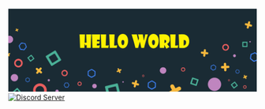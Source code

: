 [![header](./assets/header.png)](https://github.com/ShreshthTiwari)
[![Discord Server](https://img.shields.io/discord/821078039576051753?label=Discord&style=plastic)](https://github.com/ShreshthTiwari) 